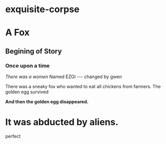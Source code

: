 # exquisite-corpse

# A Fox
## Begining of Story 
### Once upon a time 
*There was a women*  Named EZGI --- changed by gwen

There was a sneaky fox who wanted to eat all chickens from farmers.
The golden egg survived

__And then the golden egg disappeared.__
# __It was abducted by aliens.__ #
perfect